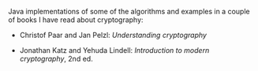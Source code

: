 Java implementations of some of the algorithms and examples in a couple of books I have read about cryptography:

- Christof Paar and Jan Pelzl: _Understanding cryptography_

- Jonathan Katz and Yehuda Lindell: _Introduction to modern cryptography_, 2nd ed.